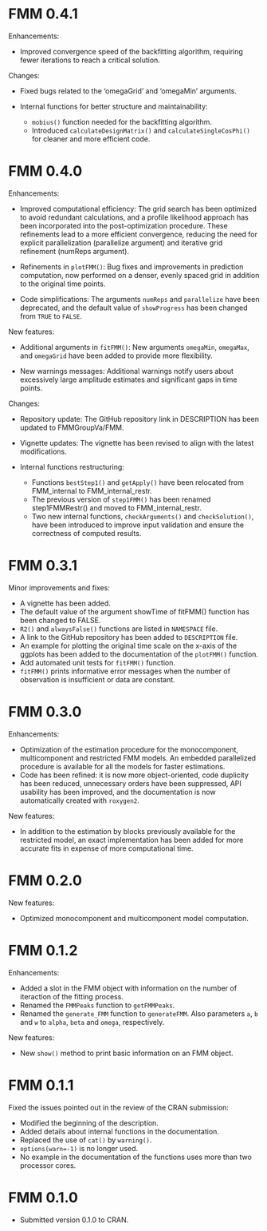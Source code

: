 
# FMM 0.4.1

Enhancements:

- Improved convergence speed of the backfitting algorithm, requiring fewer iterations to reach a critical solution.

Changes:

- Fixed bugs related to the ‘omegaGrid’ and ‘omegaMin’ arguments.

- Internal functions for better structure and maintainability:
    - `mobius()` function needed for the backfitting algorithm.
    - Introduced `calculateDesignMatrix()` and `calculateSingleCosPhi()` for cleaner and more efficient code.

# FMM 0.4.0

Enhancements:

- Improved computational efficiency: The grid search has been optimized to avoid redundant calculations, and a profile likelihood approach has been incorporated into the post-optimization procedure. These refinements lead to a more efficient convergence, reducing the need for explicit parallelization (parallelize argument) and iterative grid refinement (numReps argument).

- Refinements in `plotFMM()`: Bug fixes and improvements in prediction computation, now performed on a denser, evenly spaced grid in addition to the original time points.

- Code simplifications: The arguments `numReps` and `parallelize` have been deprecated, and the default value of `showProgress` has been changed from `TRUE` to `FALSE`.

New features:

- Additional arguments in `fitFMM()`: New arguments `omegaMin`, `omegaMax`, and `omegaGrid` have been added to provide more flexibility.

- New warnings messages: Additional warnings notify users about excessively large amplitude estimates and significant gaps in time points.

Changes:

-  Repository update: The GitHub repository link in DESCRIPTION has been updated to FMMGroupVa/FMM.

-  Vignette updates: The vignette has been revised to align with the latest modifications.

-  Internal functions restructuring: 
    - Functions `bestStep1()` and `getApply()` have been relocated from FMM_internal to FMM_internal_restr.
    - The previous version of `step1FMM()` has been renamed step1FMMRestr() and moved to FMM_internal_restr.
    - Two new internal functions, `checkArguments()` and `checkSolution()`, have been introduced to improve input validation and ensure the correctness of computed results.
 

# FMM 0.3.1

Minor improvements and fixes:

-   A vignette has been added.
-   The default value of the argument showTime of fitFMM() function has been changed to FALSE.
-   `R2()` and `alwaysFalse()` functions are listed in `NAMESPACE` file.
-   A link to the GitHub repository has been added to `DESCRIPTION` file.
-   An example for plotting the original time scale on the x-axis of the ggplots has been added to the documentation of the `plotFMM()` function.
-   Add automated unit tests for `fitFMM()` function.
-   `fitFMM()` prints informative error messages when the number of observation is insufficient or data are constant.

# FMM 0.3.0

Enhancements:

-   Optimization of the estimation procedure for the monocomponent, multicomponent and restricted FMM models. An embedded parallelized procedure is available for all the models for faster estimations.
-   Code has been refined: it is now more object-oriented, code duplicity has been reduced, unnecessary orders have been suppressed, API usability has been improved, and the documentation is now automatically created with `roxygen2`.

New features:

-   In addition to the estimation by blocks previously available for the restricted model, an exact implementation has been added for more accurate fits in expense of more computational time.

# FMM 0.2.0

New features:

-   Optimized monocomponent and multicomponent model computation.

# FMM 0.1.2

Enhancements:

-   Added a slot in the FMM object with information on the number of iteraction of the fitting process.
-   Renamed the `FMMPeaks` function to `getFMMPeaks`.
-   Renamed the `generate_FMM` function to `generateFMM`. Also parameters `a`, `b` and `w` to `alpha`, `beta` and `omega`, respectively.

New features:

-   New `show()` method to print basic information on an FMM object.

# FMM 0.1.1

Fixed the issues pointed out in the review of the CRAN submission:

-   Modified the beginning of the description.
-   Added details about internal functions in the documentation.
-   Replaced the use of `cat()` by `warning()`.
-   `options(warn=-1)` is no longer used.
-   No example in the documentation of the functions uses more than two processor cores.

# FMM 0.1.0

-   Submitted version 0.1.0 to CRAN.
